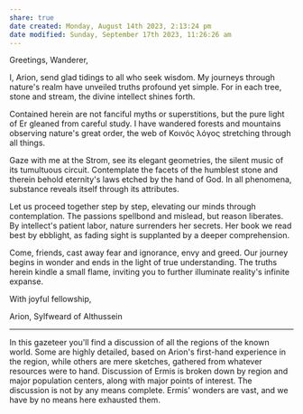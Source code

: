 ```yaml
---
share: true
date created: Monday, August 14th 2023, 2:13:24 pm
date modified: Sunday, September 17th 2023, 11:26:26 am
---
```


Greetings, Wanderer,

I, Arion, send glad tidings to all who seek wisdom. My journeys through nature's realm have unveiled truths profound yet simple. For in each tree, stone and stream, the divine intellect shines forth.

Contained herein are not fanciful myths or superstitions, but the pure light of Er gleaned from careful study. I have wandered forests and mountains observing nature's great order, the web of Κοινός λόγος stretching through all things.

Gaze with me at the Strom, see its elegant geometries, the silent music of its tumultuous circuit. Contemplate the facets of the humblest stone and therein behold eternity's laws etched by the hand of God. In all phenomena, substance reveals itself through its attributes.

Let us proceed together step by step, elevating our minds through contemplation. The passions spellbond and mislead, but reason liberates. By intellect's patient labor, nature surrenders her secrets. Her book we read best by ebblight, as fading sight is supplanted by a deeper comprehension. 

Come, friends, cast away fear and ignorance, envy and greed. Our journey begins in wonder and ends in the light of true understanding. The truths herein kindle a small flame, inviting you to further illuminate reality's infinite expanse.

With joyful fellowship,

Arion, Sylfweard of Althussein 

--- 

In this gazeteer you'll find a discussion of all the regions of the known world. Some are highly detailed, based on Arion's first-hand experience in the region, while others are mere sketches, gathered from whatever resources were to hand. Discussion of Ermis is broken down by region and major population centers, along with major points of interest. The discussion is not by any means complete. Ermis' wonders are vast, and we have by no means here exhausted them. 